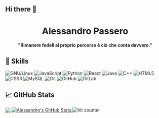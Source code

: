 ## Hi there 👋

<h1 align="center">Alessandro Passero </h1>

<p align="center">
 
 <h4 align="center">	"Rimanere fedeli al proprio percorso è ciò che conta davvero." </h4>
</p>



## 🔧 Skills

![GNU/Linux](https://img.shields.io/badge/-OS-Linux?style=flat-square&logo=linux&logoColor=black)
![JavaScript](https://img.shields.io/badge/-JavaScript-black?style=flat-square&logo=javascript)
![Python](https://img.shields.io/badge/-Python-black?style=flat-square&logo=Python)
![React](https://img.shields.io/badge/-React-black?style=flat-square&logo=react)
![Java](https://img.shields.io/badge/-java-E34A86?style=flat-square&logo=java)
![C++](https://img.shields.io/badge/-C++-00599C?style=flat-square&logo=c)
![HTML5](https://img.shields.io/badge/-HTML5-E34F26?style=flat-square&logo=html5&logoColor=white)
![CSS3](https://img.shields.io/badge/-CSS3-1572B6?style=flat-square&logo=css3)
![MySQL](https://img.shields.io/badge/-MySQL-black?style=flat-square&logo=mysql)
![Git](https://img.shields.io/badge/-Git-black?style=flat-square&logo=git)
![GitHub](https://img.shields.io/badge/-GitHub-181717?style=flat-square&logo=github)
![GitLab](https://img.shields.io/badge/-GitLab-FCA121?style=flat-square&logo=gitlab)


## &#x1f4c8; GitHub Stats

<a href="https://github.com/alessandro-passero/alessandro-passero">
  <img align="center" src="https://github-readme-stats.vercel.app/api/top-langs/?username=alessandro-passero&hide=qml,java&theme=synthwave" />
</a>
<a href="https://github.com/alessandro-passero/alessandro-passero">
  <img align="center" src="https://github-readme-stats.vercel.app/api?username=alessandro-passero&theme=synthwave" alt="Alessandro's GitHub Stats" />
</a>

<img src="https://profile-counter.glitch.me/alessandro-passero/count.svg" alt="hit counter" align="center">

